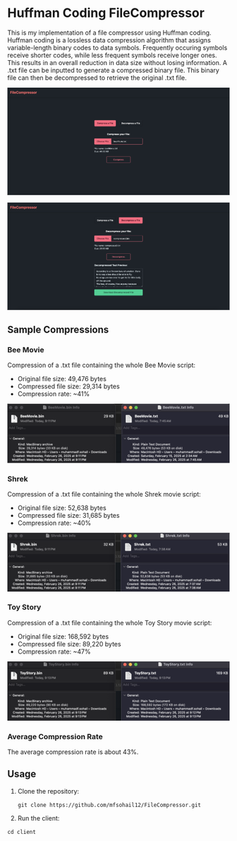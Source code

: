 # Huffman Coding FileCompressor

This is my implementation of a file compressor using Huffman coding. Huffman coding is a lossless data compression algorithm that assigns variable-length binary codes to data symbols. Frequently occuring symbols receive shorter codes, while less frequent symbols receive longer ones. This results in an overall reduction in data size without losing information. A .txt file can be inputted to generate a compressed binary file. This binary file can then be decompressed to retrieve the original .txt file.

![Example of compressing a file](https://github.com/mfsohail12/FileCompressor/blob/main/Assets/Compress.png)

![Example of decompressing a file](https://github.com/mfsohail12/FileCompressor/blob/main/Assets/Decompress.png)

## Sample Compressions

### Bee Movie
Compression of a .txt file containing the whole Bee Movie script:

 - Original file size: 49,476 bytes
 - Compressed file size: 29,314 bytes
 - Compression rate: ~41%

![Bee Movie script compression comparison](https://github.com/mfsohail12/FileCompressor/blob/main/Assets/BeeMovie.png)

### Shrek
Compression of a .txt file containing the whole Shrek movie script:

 - Original file size: 52,638 bytes
 - Compressed file size: 31,685 bytes
 - Compression rate: ~40%

![Shrek script compression comparison](https://github.com/mfsohail12/FileCompressor/blob/main/Assets/Shrek.png)

### Toy Story
Compression of a .txt file containing the whole Toy Story movie script:

 - Original file size: 168,592 bytes
 - Compressed file size: 89,220 bytes
 - Compression rate: ~47%

![Toy Story script compression comparison](https://github.com/mfsohail12/FileCompressor/blob/main/Assets/ToyStory.png)

### Average Compression Rate
The average compression rate is about 43%.

## Usage
1. Clone the repository:
	```
	git clone https://github.com/mfsohail12/FileCompressor.git
	```

2. Run the client:
```
cd client
```
